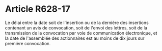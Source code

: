 # Article R628-17

<div align='left'><p>Le délai entre la date soit de l'insertion ou de la dernière des insertions  contenant un avis de convocation, soit de l'envoi des lettres, soit de la  transmission de la convocation par voie de communication électronique, et la  date de l'assemblée des actionnaires est au moins de dix jours sur première  convocation.</p><p><br/></p></div>